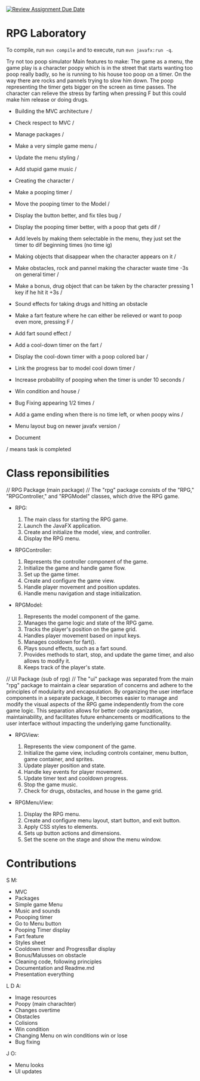 [![Review Assignment Due Date](https://classroom.github.com/assets/deadline-readme-button-24ddc0f5d75046c5622901739e7c5dd533143b0c8e959d652212380cedb1ea36.svg)](https://classroom.github.com/a/D7hFx6hN)
# RPG Laboratory

To compile, run `mvn compile` and to execute, run `mvn javafx:run -q`.

Try not too poop simulator
Main features to make:
The game as a menu, the game play is a character poopy which is in the street that starts wanting too poop really badly, so he is running to his house too poop on a timer. On the way there are rocks and pannels trying to slow him down. The poop representing the timer gets bigger on the screen as time passes. The character can relieve the stress by farting when pressing F but this could make him release or doing drugs.

- Building the MVC architecture /
- Check respect to MVC /
- Manage packages /
- Make a very simple game menu /
- Update the menu styling /
- Add stupid game music /

- Creating the character /
- Make a pooping timer /
- Move the pooping timer to the Model /
- Display the button better, and fix tiles bug /
- Display the pooping timer better, with a poop that gets dif /
- Add levels by making them selectable in the menu, they just set the timer to dif beginning times (no time ig)

- Making objects that disappear when the character appears on it /
- Make obstacles, rock and pannel making the character waste time -3s on general timer /
- Make a bonus, drug object that can be taken by the character pressing 1 key if he hit it +3s /
- Sound effects for taking drugs and hitting an obstacle

- Make a fart feature where he can either be relieved or want to poop even more, pressing F /
- Add fart sound effect /
- Add a cool-down timer on the fart /
- Display the cool-down timer with a poop colored bar /
- Link the progress bar to model cool down timer /
- Increase probability of pooping when the timer is under 10 seconds /

- Win condition and house /
- Bug Fixing appearing 1/2 times /
- Add a game ending when there is no time left, or when poopy wins /
- Menu layout bug on newer javafx version /

- Document

/ means task is completed


# Class reponsibilities

// RPG Package (main package) //
The "rpg" package consists of the "RPG," "RPGController," and "RPGModel" classes, which drive the RPG game.

- RPG:

  1. The main class for starting the RPG game.
  2. Launch the JavaFX application.
  3. Create and initialize the model, view, and controller.
  4. Display the RPG menu.

- RPGController:

  1. Represents the controller component of the game.
  2. Initialize the game and handle game flow.
  3. Set up the game timer.
  4. Create and configure the game view.
  5. Handle player movement and position updates.
  6. Handle menu navigation and stage initialization.

- RPGModel:

  1. Represents the model component of the game.
  2. Manages the game logic and state of the RPG game.
  3. Tracks the player's position on the game grid.
  4. Handles player movement based on input keys.
  5. Manages cooldown for fart().
  6. Plays sound effects, such as a fart sound.
  7. Provides methods to start, stop, and update the game timer, and also allows to modify it.
  8. Keeps track of the player's state.


// UI Package (sub of rpg) //
The "ui" package was separated from the main "rpg" package to maintain a clear separation of concerns and adhere to the principles of modularity and encapsulation. By organizing the user interface components in a separate package, it becomes easier to manage and modify the visual aspects of the RPG game independently from the core game logic. This separation allows for better code organization, maintainability, and facilitates future enhancements or modifications to the user interface without impacting the underlying game functionality.

- RPGView:

  1. Represents the view component of the game.
  2. Initialize the game view, including controls container, menu button, game container, and sprites.
  3. Update player position and state.
  4. Handle key events for player movement.
  5. Update timer text and cooldown progress.
  6. Stop the game music.
  7. Check for drugs, obstacles, and house in the game grid.

- RPGMenuView:

  1. Display the RPG menu.
  2. Create and configure menu layout, start button, and exit button.
  3. Apply CSS styles to elements.
  4. Sets up button actions and dimensions.
  5. Set the scene on the stage and show the menu window.

# Contributions
S M:
- MVC
- Packages
- Simple game Menu
- Music and sounds
- Poooping timer
- Go to Menu button
- Pooping Timer display
- Fart feature
- Styles sheet
- Cooldown timer and ProgressBar display
- Bonus/Malusses on obstacle
- Cleaning code, following principles
- Documentation and Readme.md
- Presentation everything

L D A:
- Image resources
- Poopy (main charachter)
- Changes overtime
- Obstacles
- Colisions
- Win condition
- Changing Menu on win conditions win or lose
- Bug fixing

J O:
- Menu looks
- UI updates
